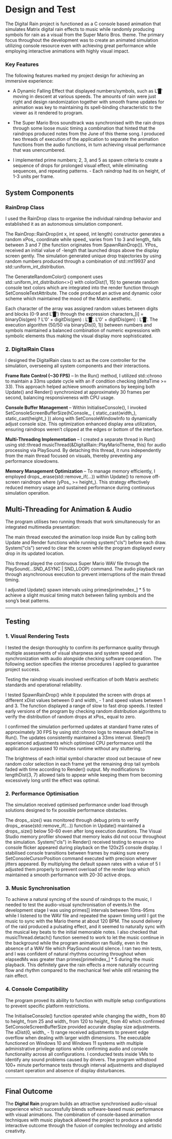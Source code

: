 # Design and Test

The Digital Rain project is functioned as a C console based animation that simulates Matrix digital rain effects to music while randomly producing symbols for rain as a visual from the Super Mario Bros. theme. The primary focus throughout the development was to create an animated simulation utilizing console resource even with achieving great performance while employing interactive animations with highly visual impact.

### Key Features
The following features marked my project design for achieving an immersive experience:

- A Dynamic Falling Effect that displayed numbers/symbols, such as L'█' moving in descent at various speeds. The amounts of rain were just right and design randomization together with smooth frame updates for animation was key to maintaining its spell-binding characteristic to the viewer as it rendered to program.
  
- The Super Mario Bros soundtrack was synchronised with the rain drops through some loose music timing a combination that hinted that the raindrops produced notes from the June of this theme song. I produced two threads of execution of the application to separate the animation functions from the audio functions, in turn achieving visual performance that was unencumbered.

- I implemented prime numbers; 2, 3, and 5 as spawn criteria to create a sequence of drops for prolonged visual effect, while eliminating sequences, and repeating patterns. - Each raindrop had its on height, of 1-3 units per frame.

## System Components

### RainDrop Class
I used the RainDrop class to organise the individual raindrop behavior and established it as an autonomous simulation component.

The RainDrop::RainDrop(int x, int speed, int length) constructor generates a random xPos_ coordinate while speed_ varies from 1 to 3 and length_ falls between 3 and 7 (the function originates from SpawnRainDrop()). YPos_ received an initial value of -length that launched drops above the display screen gently. The simulation generated unique drop trajectories by using random numbers produced through a combination of std::mt19937 and std::uniform_int_distribution.

The GenerateRandomColor() component uses std::uniform_int_distribution<>() with colorDist(1, 15) to generate random console text colors which are integrated into the render function through SetConsoleTextAttribute. The code produced an active and dynamic color scheme which maintained the mood of the Matrix aesthetic.

Each character of the array was assigned random values between digits and blocks (0-9 and L'█') through the expression characters_[i] = binaryDis(gen) ? L'0' + digitDis(gen) : L'█'. L'0' + digitDis(gen) : L'█'. The execution algorithm (50/50 via binaryDis(0, 1)) between numbers and symbols maintained a balanced combination of numeric expressions with symbolic elements thus making the visual display more sophisticated.

### 2. DigitalRain Class
I designed the DigitalRain class to act as the core controller for the simulation, overseeing all system components and their interactions.

**Frame Rate Control (~30 FPS)** – In the Run() method, I utilized std::chrono to maintain a 33ms update cycle with an if condition checking (deltaTime >= 33). This approach helped achieve smooth animations by keeping both Update() and Render() synchronized at approximately 30 frames per second, balancing responsiveness with CPU usage.

**Console Buffer Management** – Within InitialiseConsole(), I invoked SetConsoleScreenBufferSize(hConsole_, { static_cast(width_), static_cast(height_) }) along with SetConsoleWindowInfo to dynamically adjust console size. This optimization enhanced display area utilization, ensuring raindrops weren’t clipped at the edges or bottom of the interface.

**Multi-Threading Implementation** – I created a separate thread in Run() using std::thread musicThread(&DigitalRain::PlayMarioTheme, this) for audio processing via PlaySound. By detaching this thread, it runs independently from the main thread focused on visuals, thereby preventing any performance slowdowns.

**Memory Management Optimization** – To manage memory efficiently, I employed drops_.erase(std::remove_if(...)) within Update() to remove off-screen raindrops where (yPos_ >= height_). This strategy effectively reduced memory usage and sustained performance during continuous simulation operation.

## Multi-Threading for Animation & Audio
The program utilises two running threads that work simultaneously for an integrated multimedia presentation:

The main thread executed the animation loop inside Run by calling both Update and Render functions while running system("cls") before each draw. System("cls") served to clear the screen while the program displayed every drop in its updated location.

This thread played the continuous Super Mario WAV file through the PlaySound(...SND_ASYNC | SND_LOOP) command. The audio playback ran through asynchronous execution to prevent interruptions of the main thread timing.

I adjusted Update() spawn intervals using primes[primeIndex_] * 5 to achieve a slight musical timing match between falling symbols and the song’s beat patterns.

---

## Testing

### 1. Visual Rendering Tests
I tested the design thoroughly to confirm its performance quality through multiple assessments of visual sharpness and system speed and synchronization with audio alongside checking software cooperation. The following section specifies the intense procedures I applied to guarantee project success.

Testing the raindrop visuals involved verification of both Matrix aesthetic standards and operational reliability.

I tested SpawnRainDrop() while it populated the screen with drops at different xDist values between 0 and width_ - 1 and speed values between 1 and 3. The function displayed a range of slow to fast drop speeds. I tested early versions of the program by checking random distribution algorithms to verify the distribution of random drops at xPos_ equal to zero.

I confirmed the simulation performed updates at standard frame rates of approximately 30 FPS by using std::chrono logs to measure deltaTime in Run(). The updates consistently maintained a 33ms interval. Sleep(1) experienced adjustments which optimised CPU performance until the application surpassed 10 minutes runtime without any stuttering.

The brightness of each initial symbol character stood out because of new random color selection in each frame yet the remaining drop tail symbols faded with time according to Render() output. My modifications to lengthDist(3, 7) allowed tails to appear while keeping them from becoming excessively long until the effect was optimal.

### 2. Performance Optimisation
The simulation received optimised performance under load through solutions designed to fix possible performance obstacles.

The drops_.size() was monitored through debug prints to verify drops_.erase(std::remove_if(...)) function in Update() maintained a drops_.size() below 50-60 even after long execution durations. The Visual Studio memory profiler showed that memory leaks did not occur throughout the simulation. System("cls") in Render() received testing to ensure no console flicker appeared during playback on the 120x25 console display. I stabilised console transitions between frames by making sure every SetConsoleCursorPosition command executed with precision whenever jitters appeared. By multiplying the default spawn rates with a value of 5 I adjusted them properly to prevent overload of the render loop which maintained a smooth performance with 20-30 active drops.

### 3. Music Synchronisation
To achieve a natural syncing of the sound of raindrops to the music, I needed to test the audio-visual synchronisation of events.In the development stage I was using primes[] intervals between 10ms-95ms while I listened to the WAV file and repeated the spawn timing until I got the music to sync with the Mario theme at about 120 BPM. The sound delivery of the raid produced a pulsating effect, and it seemed to naturally sync with the musical key beats to the initial memorable notes. I also checked that musicThread.detach() function seemed to work to let the music continue in the background while the program animation ran fluidly, even in the absence of a WAV file which PlaySound would silence. I ran two min tests, and I was confident of natural rhythms occurring throughout when elapsedMs was greater than primes[primeIndex_] * 5 during the music playback. This definitely gave the rain effects a more naturally occurring flow and rhythm compared to the mechanical feel while still retaining the rain effect.

### 4. Console Compatibility
The program proved its ability to function with multiple setup configurations to prevent specific platform restrictions.

The InitialiseConsole() function operated while changing the width_ from 80 to height_ from 25 and width_ from 120 to height_ from 40 which confirmed SetConsoleScreenBufferSize provided accurate display size adjustments. The xDist(0, width_ - 1) range received adjustments to prevent edge overflow when dealing with larger width dimensions.
The executable functioned on Windows 10 and Windows 11 systems with multiple administrative privilege options while confirming audio and console functionality across all configurations. I conducted tests inside VMs to identify any sound problems caused by drivers.
The program withstood 100+ minute performance tests through interval adjustments and displayed constant operation and absence of display disturbances.

---

## Final Outcome

The **Digital Rain** program builds an attractive synchronised audio-visual experience which successfully blends software-based music performance with visual animations. The combination of console-based animation techniques with music playback allowed the project to produce a splendid interactive outcome through the fusion of complex technology and artistic creativity.
